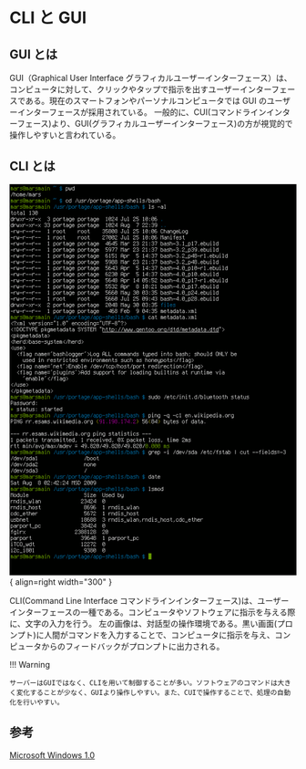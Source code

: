 # CLI と GUI

## GUI とは

GUI（Graphical User Interface グラフィカルユーザーインターフェース）は、コンピュータに対して、クリックやタップで指示を出すユーザーインターフェースである。現在のスマートフォンやパーソナルコンピュータでは GUI のユーザーインターフェースが採用されている。
一般的に、CUI(コマンドラインインターフェース)より、GUI(グラフィカルユーザーインターフェース)の方が視覚的で操作しやすいと言われている。

## CLI とは

![Bash_screenshot.png](../../assets/images/Bash_screenshot.png){ align=right width="300" }

CLI(Command Line Interface コマンドラインインターフェース)は、ユーザーインターフェースの一種である。コンピュータやソフトウェアに指示を与える際に、文字の入力を行う。
左の画像は、対話型の操作環境である。黒い画面(プロンプト)に人間がコマンドを入力することで、コンピュータに指示を与え、コンピュータからのフィードバックがプロンプトに出力される。

!!! Warning

    サーバーはGUIではなく、CLIを用いて制御することが多い。ソフトウェアのコマンドは大きく変化することが少なく、GUIより操作しやすい。また、CUIで操作することで、処理の自動化を行いやすい。

## 参考

[Microsoft Windows 1.0](https://ja.wikipedia.org/wiki/Microsoft_Windows_1.0)
